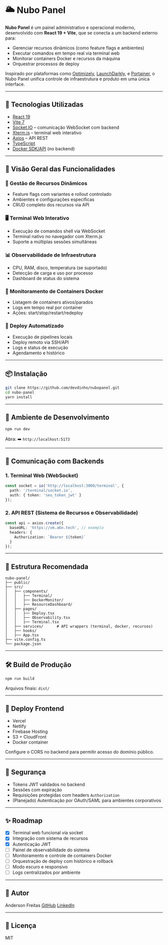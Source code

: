 # 🌥️ Nubo Panel

**Nubo Panel** é um painel administrativo e operacional moderno, desenvolvido com **React 19 + Vite**, que se conecta a um backend externo para:

- Gerenciar recursos dinâmicos (como feature flags e ambientes)
- Executar comandos em tempo real via terminal web
- Monitorar containers Docker e recursos da máquina
- Orquestrar processos de deploy

Inspirado por plataformas como [Optimizely](https://www.optimizely.com/), [LaunchDarkly](https://launchdarkly.com/), e [Portainer](https://www.portainer.io/), o Nubo Panel unifica controle de infraestrutura e produto em uma única interface.

---

## 🚀 Tecnologias Utilizadas

- [React 19](https://react.dev/)
- [Vite 7](https://vitejs.dev/)
- [Socket.IO](https://socket.io/) – comunicação WebSocket com backend
- [Xterm.js](https://xtermjs.org/) – terminal web interativo
- [Axios](https://axios-http.com/) – API REST
- [TypeScript](https://www.typescriptlang.org/)
- [Docker SDK/API](https://docs.docker.com/engine/api/) (no backend)

---

## 🧠 Visão Geral das Funcionalidades

### 🧪 Gestão de Recursos Dinâmicos
- Feature flags com variantes e rollout controlado
- Ambientes e configurações específicas
- CRUD completo dos recursos via API

### 🖥️ Terminal Web Interativo
- Execução de comandos shell via WebSocket
- Terminal nativo no navegador com Xterm.js
- Suporte a múltiplas sessões simultâneas

### 📊 Observabilidade de Infraestrutura
- CPU, RAM, disco, temperatura (se suportado)
- Detecção de carga e uso por processo
- Dashboard de status do sistema

### 🐳 Monitoramento de Containers Docker
- Listagem de containers ativos/parados
- Logs em tempo real por container
- Ações: start/stop/restart/redeploy

### 🚀 Deploy Automatizado
- Execução de pipelines locais
- Deploy remoto via SSH/API
- Logs e status de execução
- Agendamento e histórico

---

## 📦 Instalação

```bash
git clone https://github.com/devdinho/nubopanel.git
cd nubo-panel
yarn install
````

---

## 🧪 Ambiente de Desenvolvimento

```bash
npm run dev
```

Abra:
➡️ `http://localhost:5173`

---

## 🔌 Comunicação com Backends

### 1. Terminal Web (WebSocket)

```ts
const socket = io('http://localhost:3000/terminal', {
  path: '/terminal/socket.io',
  auth: { token: 'seu_token_jwt' }
});
```

### 2. API REST (Sistema de Recursos e Observabilidade)

```ts
const api = axios.create({
  baseURL: 'https://vm.a6n.tech', // exemplo
  headers: {
    Authorization: `Bearer ${token}`
  }
});
```

---

## 📁 Estrutura Recomendada

```
nubo-panel/
├── public/
├── src/
│   ├── components/
│   │   ├── Terminal/
│   │   ├── DockerMonitor/
│   │   ├── ResourceDashboard/
│   ├── pages/
│   │   ├── Deploy.tsx
│   │   ├── Observability.tsx
│   │   ├── Terminal.tsx
│   ├── services/      # API wrappers (terminal, docker, recursos)
│   ├── hooks/
│   ├── App.tsx
├── vite.config.ts
└── package.json
```

---

## 🛠️ Build de Produção

```bash
npm run build
```

Arquivos finais: `dist/`

---

## 📡 Deploy Frontend

* Vercel
* Netlify
* Firebase Hosting
* S3 + CloudFront
* Docker container

Configure o CORS no backend para permitir acesso do domínio público.

---

## 🔐 Segurança

* Tokens JWT validados no backend
* Sessões com expiração
* Requisições protegidas com headers `Authorization`
* (Planejado) Autenticação por OAuth/SAML para ambientes corporativos

---

## ✨ Roadmap

* [x] Terminal web funcional via socket
* [x] Integração com sistema de recursos
* [x] Autenticação JWT
* [ ] Painel de observabilidade do sistema
* [ ] Monitoramento e controle de containers Docker
* [ ] Orquestração de deploy com histórico e rollback
* [ ] Modo escuro e responsivo
* [ ] Logs centralizados por ambiente

---

## 👤 Autor

Anderson Freitas
[GitHub](https://github.com/devdinho)
[LinkedIn](https://linkedin.com/in/freitas-anderson/)

---

## 📄 Licença

MIT
